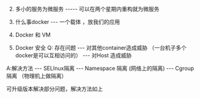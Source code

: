 



2. 多小的服务为微服务 ----- 可以在两个星期内重构就为微服务

3. 什么事docker --- 一个载体 ，放我们的应用

4. Docker 和 VM


5. Docker 安全
Q: 存在问题
   --- 对其他container造成威胁  （一台机子多个docker是可以互相访问的）
    --- 对Host 造成威胁

A:解决方法
 --- SELInux隔离
 --- Namespace 隔离 (网络上的隔离)
 --- Cgroup 隔离  （物理机上做隔离）

可升级版本解决部分问题，解决方法如上